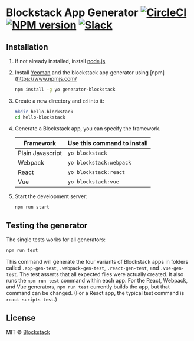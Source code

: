 # Blockstack App Generator [![CircleCI][circleci-image]][circleci-url] [![NPM version][npm-image]][npm-url] [![Slack][slack-image]][slack-url]

## Installation

1. If not already installed, install [node.js](https://nodejs.org/)
2. Install [Yeoman](http://yeoman.io) and the blockstack app generator using [npm](https://www.npmjs.com/

    ```bash
    npm install -g yo generator-blockstack
    ```

3. Create a new directory and `cd` into it:

    ```bash
    mkdir hello-blockstack
    cd hello-blockstack
    ```

4. Generate a Blockstack app, you can specify the framework.

    | Framework | Use this command to install |
    |------------------|-----------------------------|
    | Plain Javascript | `yo blockstack` |
    | Webpack | `yo blockstack:webpack` |
    | React | `yo blockstack:react` |
    | Vue | `yo blockstack:vue` |

5. Start the development server:

    ```bash
    npm run start
    ```

## Testing the generator

The single tests works for all generators:


```bash
npm run test
```

This command will generate the four variants of Blockstack apps in folders called `.app-gen-test`,
`.webpack-gen-test`, `.react-gen-test`, and `.vue-gen-test`. The test asserts that all expected files were
actually created. It also runs the `npm run test` command within each app. For the
React, Webpack, and Vue generators, `npm run test` currently builds the app, but that command can be
changed. (For a React app, the typical test command is `react-scripts test`.)

## License

MIT © [Blockstack](https://blockstack.com)


[npm-image]: https://img.shields.io/npm/v/generator-blockstack.svg
[npm-url]: https://www.npmjs.com/package/generator-blockstack
[circleci-image]: https://circleci.com/gh/blockstack/blockstack-app-generator.svg?style=shield&circle-token=:circle-token
[circleci-url]: https://circleci.com/gh/blockstack/blockstack-app-generator/tree/master
[slack-image]: https://img.shields.io/badge/join-slack-e32072.svg
[slack-url]: http://slack.blockstack.org/

